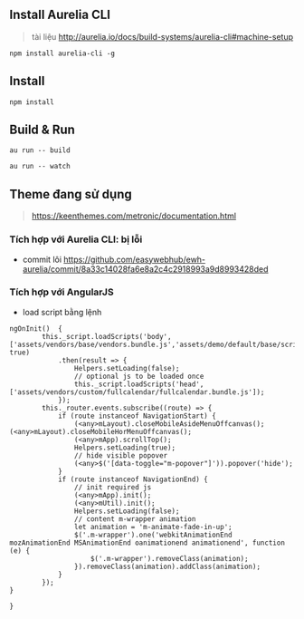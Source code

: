 
## Install Aurelia CLI
> tài liệu http://aurelia.io/docs/build-systems/aurelia-cli#machine-setup

```
npm install aurelia-cli -g
```

## Install

```
npm install
```

## Build & Run
```
au run -- build 

au run -- watch 

```

## Theme đang sử dụng
> https://keenthemes.com/metronic/documentation.html

### Tích hợp với Aurelia CLI: bị lỗi

- commit lôi https://github.com/easywebhub/ewh-aurelia/commit/8a33c14028fa6e8a2c4c2918993a9d8993428ded

### Tích hợp với AngularJS
- load script bằng lệnh 
```
ngOnInit()  {
		this._script.loadScripts('body', ['assets/vendors/base/vendors.bundle.js','assets/demo/default/base/scripts.bundle.js'], true)
			.then(result => {
				Helpers.setLoading(false);
				// optional js to be loaded once
				this._script.loadScripts('head', ['assets/vendors/custom/fullcalendar/fullcalendar.bundle.js']);
			});
		this._router.events.subscribe((route) => {
			if (route instanceof NavigationStart) {
				(<any>mLayout).closeMobileAsideMenuOffcanvas();
(<any>mLayout).closeMobileHorMenuOffcanvas();
				(<any>mApp).scrollTop();
				Helpers.setLoading(true);
				// hide visible popover
				(<any>$('[data-toggle="m-popover"]')).popover('hide');
			}
			if (route instanceof NavigationEnd) {
				// init required js
				(<any>mApp).init();
				(<any>mUtil).init();
				Helpers.setLoading(false);
				// content m-wrapper animation
				let animation = 'm-animate-fade-in-up';
				$('.m-wrapper').one('webkitAnimationEnd mozAnimationEnd MSAnimationEnd oanimationend animationend', function (e) {
					$('.m-wrapper').removeClass(animation);
				}).removeClass(animation).addClass(animation);
			}
		});
}

}
```


